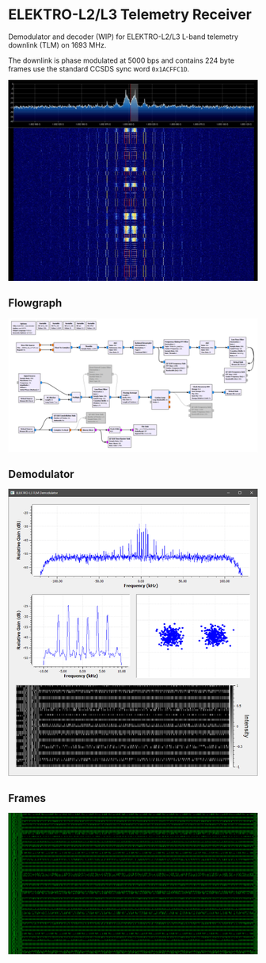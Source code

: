# ELEKTRO-L2/L3 Telemetry Receiver
Demodulator and decoder (WIP) for ELEKTRO-L2/L3 L-band telemetry downlink (TLM) on 1693 MHz.

The downlink is phase modulated at 5000 bps and contains 224 byte frames use the standard CCSDS sync word `0x1ACFFC1D`.

![](screenshots/downlink.png)

## Flowgraph
![](screenshots/grc.png)

## Demodulator
![](screenshots/demodulator.png)

## Frames
![](screenshots/bits.png)
